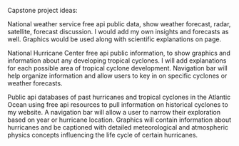 Capstone project ideas: 

National weather service free api public data, show weather forecast, radar, satellite, forecast discussion. 
I would add my own insights and forecasts as well. Graphics would be used along with scientific explanations on page.

National Hurricane Center free api public information, to show graphics and information about any developing tropical cyclones. 
I will add explanations for each possible area of tropical cyclone development. 
Navigation bar will help organize information and allow users to key in on specific cyclones or weather forecasts. 

Public api databases of past hurricanes and tropical cyclones in the Atlantic Ocean using free api resources to pull 
information on historical cyclones to my website. A navigation bar will allow a user to narrow their exploration based 
on year or hurricane location. Graphics will contain information about hurricanes and be captioned with detailed meteorological 
and atmospheric physics concepts influencing the life cycle of certain hurricanes. 
